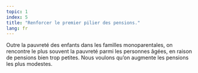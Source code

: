 ```yaml
---
topic: 1
index: 5
title: "Renforcer le premier pilier des pensions."
lang: fr
---
```

Outre la pauvreté des enfants dans les familles monoparentales, on rencontre
le plus souvent la pauvreté parmi les personnes âgées, en raison de pensions
bien trop petites. Nous voulons qu’on augmente les pensions les plus modestes.

